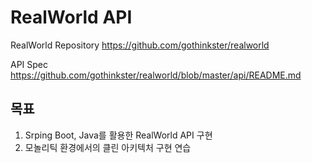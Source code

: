 # RealWorld API 

RealWorld Repository
https://github.com/gothinkster/realworld

API Spec   
https://github.com/gothinkster/realworld/blob/master/api/README.md


## 목표

1. Srping Boot, Java를 활용한 RealWorld API 구현
2. 모놀리틱 환경에서의 클린 아키텍처 구현 연습

 
 
 
